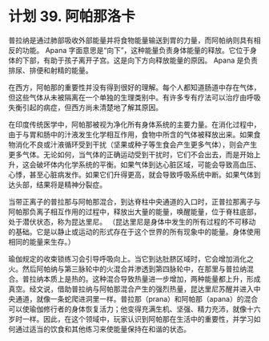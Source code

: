 # 计划 39. 阿帕那洛卡

普拉纳是通过肺部吸收外部能量并将食物能量输送到胃的力量，而阿帕纳则具有相反的功能。 Apana 字面意思是“向下”，这种能量负责身体能量的释放。它位于身体的下部，有助于孩子离开子宫。这是向下方向释放能量的原因。 Apana 是负责排尿、排便和射精的能量。

在西方，阿帕那的重要性并没有得到很好的理解。每个人都知道肠道中存在气体，但这些气体从未被隔离在一个单独的生理类别中。有许多专有疗法可以治疗由呼吸失衡引起的病症，但西方尚未清楚地了解其原因。

在印度传统医学中，阿帕那被视为净化所有身体系统的主要力量。在消化过程中，由于与胃和肠中的汁液发生化学相互作用，食物中所含的气体被释放出来。如果食物消化不良或汁液循环受到干扰（坚果或种子等生食会产生更多气体），则会产生更多气体。无论如何，当气体的正确运动受到干扰时，它们不会出去，而是开始上升，这会破坏体内化学系统的平衡。如果气体到达心脏区域，可能会导致高血压、心悸，甚至心脏病发作。如果它们升得更高，就会导致呼吸系统中断。如果气体到达头部，结果将是精神分裂症。

当带正离子的普拉那与阿帕那混合，到达脊柱中央通道的入口时，正普拉那离子与阿帕那负离子相互作用的过程中，释放出大量的能量，唤醒能量，位于脊柱底部，处于潜伏状态，称为昆达里尼。 （昆达里尼是身体中发生的所有过程的不可移动的基础。它是以静止或运动的形式存在于这个世界的所有现象中的能量。身体使用相同的能量来生存。）

瑜伽规定的收束锁练习会引导呼吸向上。当它到达肚脐区域时，它会增加消化之火。然后阿帕纳与第三脉轮中的火混合并渗透到第四脉轮中，在那里与普拉纳混合。普拉纳本质上是热的。这种混合导致热量进一步增加，两种能量都上升，形成真空。经文说，借助普拉纳与阿帕那混合产生的强烈热量，昆达里尼苏醒并进入中央通道，就像一条蛇爬进洞里一样。普拉那（prana）和阿帕那（apana）的混合可以使瑜伽修行者的身体恢复活力；他变得充满生机、坚强、精力充沛，就像十六岁时一样。因此，在这个领域中，玩家认识到阿帕那在生活中的重要性，并学习如何通过适当的饮食和其他练习来使能量保持在和谐的状态。
